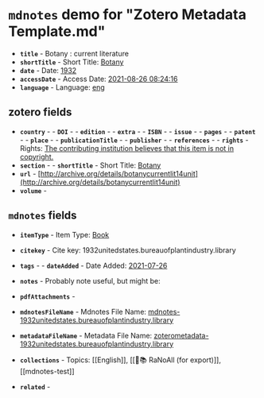 # `mdnotes` demo for "Zotero Metadata Template.md"

- **`title`** - Botany : current literature
- **`shortTitle`** -  Short Title: [Botany](botany)
- **`date`** -  Date: [1932](1932)
- **`accessDate`** -  Access Date: [2021-08-26 08:24:16](2021-08-26-08:24:16)
- **`language`** -  Language: [eng](eng)

## zotero fields

- **`country`** - - **`DOI`** - - **`edition`** - - **`extra`** - - **`ISBN`** - - **`issue`** - - **`pages`** - - **`patent`** - - **`place`** - - **`publicationTitle`** - - **`publisher`** - - **`references`** - - **`rights`** -  Rights: [The contributing institution believes that this item is not in copyright.](the-contributing-institution-believes-that-this-item-is-not-in-copyright.)
- **`section`** - - **`shortTitle`** -  Short Title: [Botany](botany)
- **`url`** - [http://archive.org/details/botanycurrentlit14unit](http://archive.org/details/botanycurrentlit14unit)
- **`volume`** - 

## `mdnotes`  fields

- **`itemType`** -  Item Type: [Book](book)
- **`citekey`** -  Cite key: 1932unitedstates.bureauofplantindustry.library
- **`tags`** - - **`dateAdded`** -  Date Added: [2021-07-26](2021-07-26)
- **`notes`** - 
Probably note useful, but might be:

- **`pdfAttachments`** - 
- **`mdnotesFileName`** -  Mdnotes File Name: [mdnotes-1932unitedstates.bureauofplantindustry.library](mdnotes-1932unitedstates.bureauofplantindustry.library)

- **`metadataFileName`** -  Metadata File Name: [zoterometadata-1932unitedstates.bureauofplantindustry.library](zoterometadata-1932unitedstates.bureauofplantindustry.library)

- **`collections`** -  Topics: [[English]], [[🌿📚 RaNoAll (for export)]], [[mdnotes-test]]

- **`related`** - 
  